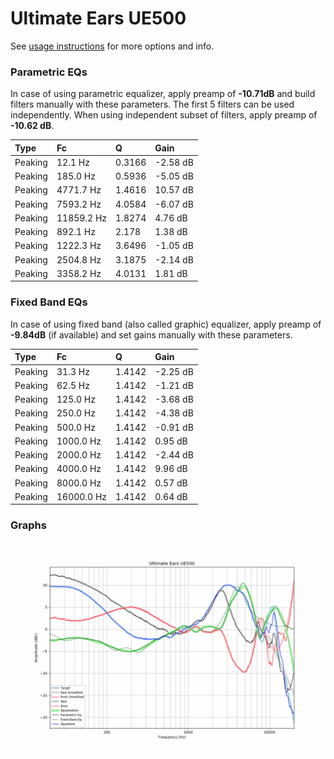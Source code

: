 # Ultimate Ears UE500
See [usage instructions](https://github.com/jaakkopasanen/AutoEq#usage) for more options and info.

### Parametric EQs
In case of using parametric equalizer, apply preamp of **-10.71dB** and build filters manually
with these parameters. The first 5 filters can be used independently.
When using independent subset of filters, apply preamp of **-10.62 dB**.

| Type    | Fc         |      Q | Gain     |
|:--------|:-----------|:-------|:---------|
| Peaking | 12.1 Hz    | 0.3166 | -2.58 dB |
| Peaking | 185.0 Hz   | 0.5936 | -5.05 dB |
| Peaking | 4771.7 Hz  | 1.4616 | 10.57 dB |
| Peaking | 7593.2 Hz  | 4.0584 | -6.07 dB |
| Peaking | 11859.2 Hz | 1.8274 | 4.76 dB  |
| Peaking | 892.1 Hz   | 2.178  | 1.38 dB  |
| Peaking | 1222.3 Hz  | 3.6496 | -1.05 dB |
| Peaking | 2504.8 Hz  | 3.1875 | -2.14 dB |
| Peaking | 3358.2 Hz  | 4.0131 | 1.81 dB  |

### Fixed Band EQs
In case of using fixed band (also called graphic) equalizer, apply preamp of **-9.84dB**
(if available) and set gains manually with these parameters.

| Type    | Fc         |      Q | Gain     |
|:--------|:-----------|:-------|:---------|
| Peaking | 31.3 Hz    | 1.4142 | -2.25 dB |
| Peaking | 62.5 Hz    | 1.4142 | -1.21 dB |
| Peaking | 125.0 Hz   | 1.4142 | -3.68 dB |
| Peaking | 250.0 Hz   | 1.4142 | -4.38 dB |
| Peaking | 500.0 Hz   | 1.4142 | -0.91 dB |
| Peaking | 1000.0 Hz  | 1.4142 | 0.95 dB  |
| Peaking | 2000.0 Hz  | 1.4142 | -2.44 dB |
| Peaking | 4000.0 Hz  | 1.4142 | 9.96 dB  |
| Peaking | 8000.0 Hz  | 1.4142 | 0.57 dB  |
| Peaking | 16000.0 Hz | 1.4142 | 0.64 dB  |

### Graphs
![](./Ultimate%20Ears%20UE500.png)